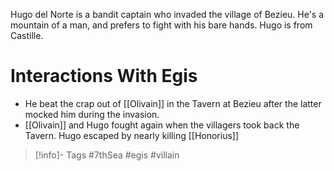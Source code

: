 Hugo del Norte is a bandit captain who invaded the village of Bezieu.  He's a mountain of a man, and prefers to fight with his bare hands.  Hugo is from Castille.

# Interactions With Egis
- He beat the crap out of [[Olivain]] in the Tavern at Bezieu after the latter mocked him during the invasion.
- [[Olivain]] and Hugo fought again when the villagers took back the Tavern.  Hugo escaped by nearly killing [[Honorius]]

> [!info]- Tags
> #7thSea #egis #villain 

